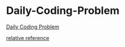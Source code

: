 # Daily-Coding-Problem

[Daily Coding Problem](https://www.dailycodingproblem.com "To subscribe")

[relative reference](...Daily-Coding-Problem/master/DCP-1.py)
